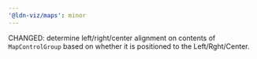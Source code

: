 ```yaml
---
'@ldn-viz/maps': minor
---
```


CHANGED: determine left/right/center alignment on contents of `MapControlGroup` based on whether it is positioned to the Left/Rght/Center.

